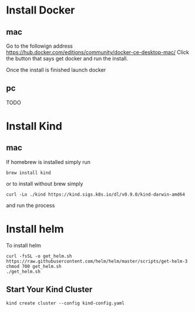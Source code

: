 # Install Docker
## mac
Go to the followign address 
https://hub.docker.com/editions/community/docker-ce-desktop-mac/
Click the button that says get docker and run the install.

Once the install is finished launch docker
## pc
TODO
# Install Kind

## mac
If homebrew is installed simply run 
```
brew install kind
```

or to install without brew simply 
```
curl -Lo ./kind https://kind.sigs.k8s.io/dl/v0.9.0/kind-darwin-amd64
```
and run the process

# Install helm
To install helm 

```
curl -fsSL -o get_helm.sh https://raw.githubusercontent.com/helm/helm/master/scripts/get-helm-3
chmod 700 get_helm.sh
./get_helm.sh
```

## Start Your Kind Cluster
```
kind create cluster --config kind-config.yaml
```